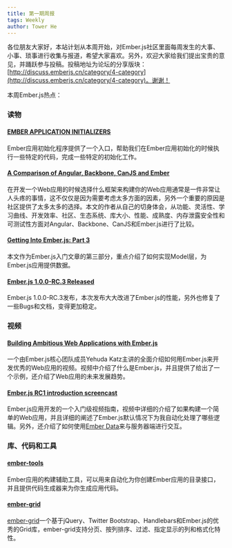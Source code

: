 ```yaml
---
title: 第一期周报
tags: Weekly
author: Tower He
---
```


各位朋友大家好，本站计划从本周开始，对Ember.js社区里面每周发生的大事、小事、琐事进行收集与报道，希望大家喜欢。另外，欢迎大家给我们提出宝贵的意见，并踊跃参与投稿。投稿地址为论坛的分享版块：[http://discuss.emberjs.cn/category/4-category](http://discuss.emberjs.cn/category/4-category)。谢谢！

本周Ember.js热点：

### 读物

#### [EMBER APPLICATION INITIALIZERS](http://mcdowall.info/posts/ember-application-initializers/)

Ember应用初始化程序提供了一个入口，帮助我们在Ember应用初始化的时候执行一些特定的代码，完成一些特定的初始化工作。

#### [A Comparison of Angular, Backbone, CanJS and Ember](http://sporto.github.io/blog/2013/04/12/comparison-angular-backbone-can-ember/)

在开发一个Web应用的时候选择什么框架来构建你的Web应用通常是一件非常让人头疼的事情，这不仅仅是因为需要考虑太多方面的因素，另外一个重要的原因是社区提供了太多太多的选择。本文的作者从自己的切身体会，从功能、灵活性、学习曲线、开发效率、社区、生态系统、库大小、性能、成熟度、内存泄露安全性和可测试性方面对Angular、Backbone、CanJS和Ember.js进行了比较。

#### [Getting Into Ember.js: Part 3](http://net.tutsplus.com/tutorials/javascript-ajax/getting-into-ember-js-part-3/)

本文作为Ember.js入门文章的第三部分，重点介绍了如何实现Model层，为Ember.js应用提供数据。

#### [Ember.js 1.0.0-RC.3 Released](http://emberjs.cn/blog/2013/04/23/ember-js-1-0-0-rc3.html)

Ember.js 1.0.0-RC.3发布，本次发布大大改进了Ember.js的性能，另外也修复了一些Bugs和文档，变得更加稳定。

### 视频

#### [Building Ambitious Web Applications with Ember.js](http://www.tudou.com/programs/view/HvtE3-nEyPg/)

一个由Ember.js核心团队成员Yehuda
Katz主讲的全面介绍如何用Ember.js来开发优秀的Web应用的视频。视频中介绍了什么是Ember.js，并且提供了给出了一个示例，还介绍了Web应用的未来发展趋势。


#### [Ember.js RC1 introduction screencast](http://toranbillups.com/blog/archive/2013/03/02/emberjs-rc1-introduction-screencast/)

Ember.js应用开发的一个入门级视频指南，视频中详细的介绍了如果构建一个简单的Web应用，并且详细的阐述了Ember.js默认情况下为我自动化处理了哪些逻辑。另外，还介绍了如何使用[Ember Data](https://github.com/emberjs/data)来与服务器端进行交互。

### 库、代码和工具

#### [ember-tools](https://github.com/rpflorence/ember-tools)

Ember应用的构建辅助工具，可以用来自动化为你创建Ember应用的目录接口，并且提供代码生成器来为你生成应用代码。

#### [ember-grid](https://github.com/Myslik/ember-grid)

[ember-grid](https://github.com/Myslik/ember-grid)一个基于jQuery、Twitter Bootstrap、Handlebars和Ember.js的优秀的Grid库，ember-grid支持分页、按列排序、过滤、指定显示的列和格式化特性。
